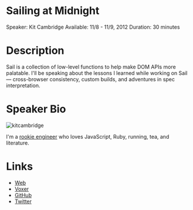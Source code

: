 # Sailing at Midnight

Speaker: Kit Cambridge
Available: 11/8 - 11/9, 2012
Duration: 30 minutes

# Description

Sail is a collection of low-level functions to help make DOM APIs more palatable. I'll be speaking about the lessons I learned while working on Sail &mdash; cross-browser consistency, custom builds, and adventures in spec interpretation.

# Speaker Bio

![kitcambridge](https://raw.github.com/cascadiajs/cascadiajs.github.com/master/proposal/images/kitcambridge.png)

I'm a [rookie engineer](http://jeremyckahn.github.com/blog/2012/09/23/developers-vs-engineers-vs-scientists/) who loves JavaScript, Ruby, running, tea, and literature.

# Links

* [Web](http://kitcambridge.github.com)
* [Voxer](http://voxer.com)
* [GitHub](https://github.com/kitcambridge)
* [Twitter](http://twitter.com/kitcambridge)